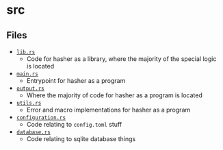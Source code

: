 # src

## Files

- [`lib.rs`](lib.rs)
  - Code for hasher as a library, where the majority of the special logic is located
- [`main.rs`](main.rs)
  - Entrypoint for hasher as a program
- [`output.rs`](output.rs)
  - Where the majority of code for hasher as a program is located
- [`utils.rs`](utils.rs)
  - Error and macro implementations for hasher as a program
- [`configuration.rs`](configuration.rs)
  - Code relating to `config.toml` stuff
- [`database.rs`](database.rs)
  - Code relating to sqlite database things
